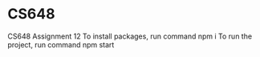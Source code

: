 # CS648
CS648 Assignment 12
To install packages, run command npm i
To run the project, run command npm start